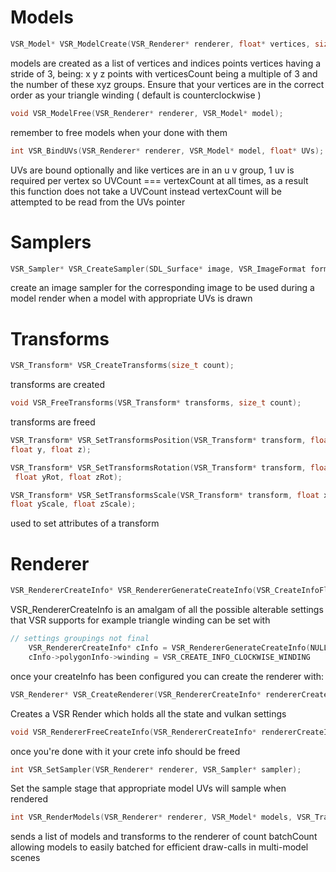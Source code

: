
# Models
```c
VSR_Model* VSR_ModelCreate(VSR_Renderer* renderer, float* vertices, size_t vertexCount, uint32_t* indices, size_t indexCount);
```
models are created as a list of vertices and indices points
vertices having a stride of 3, being: x y z points with verticesCount being a multiple of 3 and the number of these xyz groups.
Ensure that your vertices are in the correct order as your triangle winding ( default is counterclockwise )
```c
void VSR_ModelFree(VSR_Renderer* renderer, VSR_Model* model);
```
remember to free models when your done with them
```c
int VSR_BindUVs(VSR_Renderer* renderer, VSR_Model* model, float* UVs);
```
UVs are bound optionally and like vertices are in an u v group, 1 uv is 
required per vertex so UVCount === vertexCount at all times, as a result this function does not take a UVCount instead vertexCount will be attempted to be read from the UVs pointer

# Samplers
```c
VSR_Sampler* VSR_CreateSampler(SDL_Surface* image, VSR_ImageFormat format, VSR_SamplerFlags flags);
```
create an image sampler for the corresponding image to be used during a 
model render when a model with appropriate UVs is drawn

# Transforms
```c
VSR_Transform* VSR_CreateTransforms(size_t count);
```
transforms are created

```c
void VSR_FreeTransforms(VSR_Transform* transforms, size_t count);
```
transforms are freed

```c
VSR_Transform* VSR_SetTransformsPosition(VSR_Transform* transform, float x, 
float y, float z);
```
```c
VSR_Transform* VSR_SetTransformsRotation(VSR_Transform* transform, float xRot,
 float yRot, float zRot);
```
```c
VSR_Transform* VSR_SetTransformsScale(VSR_Transform* transform, float xScale, 
float yScale, float zScale);
```
used to set attributes of a transform

# Renderer
```c
VSR_RendererCreateInfo* VSR_RendererGenerateCreateInfo(VSR_CreateInfoFlags flags);
```
VSR_RendererCreateInfo is an amalgam of all the possible alterable settings that VSR supports
for example triangle winding can be set with
```c
// settings groupings not final
	VSR_RendererCreateInfo* cInfo = VSR_RendererGenerateCreateInfo(NULL);
	cInfo->polygonInfo->winding = VSR_CREATE_INFO_CLOCKWISE_WINDING
```
once your createInfo has been configured you can create the renderer with:
 ```c
VSR_Renderer* VSR_CreateRenderer(VSR_RendererCreateInfo* rendererCreateInfo);
```
Creates a VSR Render which holds all the state and vulkan settings
```c
void VSR_RendererFreeCreateInfo(VSR_RendererCreateInfo* rendererCreateInfo);
```
once you're done with it your crete info should be freed
```c
int VSR_SetSampler(VSR_Renderer* renderer, VSR_Sampler* sampler);
```
Set the sample stage that appropriate model UVs will sample when rendered
```c
int VSR_RenderModels(VSR_Renderer* renderer, VSR_Model* models, VSR_Transform* transforms, size_t batchCount);
```
sends a list of models and transforms to the renderer of count batchCount 
allowing models to easily batched for efficient draw-calls in multi-model scenes
